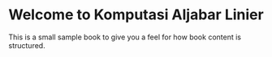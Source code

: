 # Welcome to Komputasi Aljabar Linier

This is a small sample book to give you a feel for how book content is
structured.

```{tableofcontents}
```

